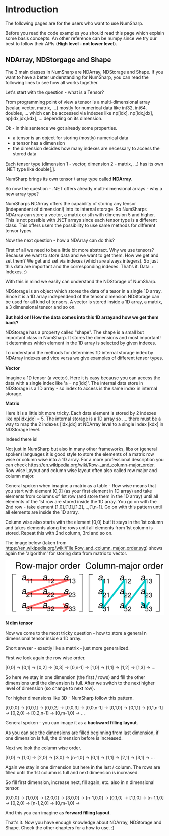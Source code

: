 # Introduction 

The following pages are for the users who want to use NumSharp. 

Before you read the code examples you should read this page which explain some basis concepts. 
An other reference can be numpy since we try our best to follow their APIs (**High level - not lower level**). 

## NDArray, NDStorgage and Shape

The 3 main classes in NumSharp are NDArray, NDStorage and Shape. 
If you want to have a better understanding for NumSharp, you can read the following lines to see how all works together. 

Let's start with the question - what is a Tensor? 

From programming point of view a tensor is a multi-dimensional array (scalar, vector, matrix, ...) mostly for numerical data like int32, int64, doubles, ...  which can be accessed via indexes like np[idx], np[idx,jdx], np[idx,jdx,kdx], ... depending on its dimension. 

Ok - in this sentence we got already some properties. 

- a tensor is an object for storing (mostly) numerical data 
- a tensor has a dimension 
- the dimension decides how many indexes are necessary to access the stored data

Each tensor type (dimension 1 - vector, dimension 2 - matrix, ...) has its own .NET type like double[,]. 

NumSharp brings its own tensor / array type called **NDArray**.

So now the question - .NET offers already multi-dimensional arrays - why a new array type?

NumSharps NDArray offers the capability of storing any tensor (independent of dimension!) into its internal storage. 
So NumSharps NDArray can store a vector, a matrix or sth with dimension 5 and higher. This is not possible with .NET arrays since each tensor type is a different class. This offers users the possibility to use same methods for different tensor types.

Now the next question - how a NDArray can do this? 

First of all we need to be a little bit more abstract. Why we use tensors? Because we want to store data and we want to get them. How we get and set them? We get and set via indexes (which are always integers). So just this data are important and the corresponding indexes. That's it. Data + Indexes. :)

With this in mind we easily can understand the NDStorage of NumSharp. 

NDStorage is an object which stores the data of a tesor in a single 1D array. Since it is a 1D array independend of the tensor dimension NDStorage can be used for all kind of tensors. A vector is stored inside a 1D array, a matrix, a 3 dimensional tensor and so on. 

**But hold on! How the data comes into this 1D arrayand how we get them back?**

NDStorage has a property called "shape". The shape is a small but important class in NumSharp. It stores the dimensions and most important! it determines which element in the 1D array is selected by given indexes.

To understand the methods for determines 1D internal storage index by NDArray indexes and vice versa we give examples of different tensor types.

**Vector**

Imagine a 1D tensor (a vector). Here it is easy because you can access the data with a single index like 'a = np[idx]'. The internal data store in NDStorage is a 1D array - so index to access is the same index in internal storage. 

**Matrix**

Here it is a little bit more tricky. Each data element is stored by 2 indexes like np[idx,jdx] = 5. The internal storage is a 1D array so .... there must be a way to map the 2 indexes [idx,jdx] at NDArray level to a single index [kdx] in NDStorage level. 

Indeed there is! 

Not just in NumSharp but also in many other frameworks, libs or (general spoken) languages it is good style to store the elements of a matrix row wise or column wise into a 1D array. For a more professional description you can check https://en.wikipedia.org/wiki/Row-_and_column-major_order. Row wise Layout and column wise layout often also called row major and column major. 

General spoken when imagine a matrix as a table - Row wise means that you start with element [0,0] (as your first element in 1D array) and take elements from columns of 1st row (and store them in the 1D array) until all elements of the 1st row are stored inside the 1D array. You go on with the 2nd row - take element [1,0],[1,1],[1,2],...,[1,n-1]. Go on with this pattern until all elements are inside the 1D array. 

Column wise also starts with the element [0,0] but! it stays in the 1st column and takes elements along the rows until all elements from 1st column is stored. Repeat this with 2nd column, 3rd and so on. 

The image below (taken from https://en.wikipedia.org/wiki/File:Row_and_column_major_order.svg) shows again the 'algorithm' for storing data from matrix to vector. 


![Row Wise Column Wise](../images/rowWise_ColumnWise.png)



**N dim tensor**

Now we come to the most tricky question - how to store a general n dimensional tensor inside a 1D array. 

Short anwser - exactly like a matrix - just more generalized. 

First we look again the row wise order. 

[0,0] -> [0,1] -> [0,2] -> [0,3] -> [0,n-1] -> [1,0] -> [1,1] -> [1,2] -> [1,3] -> ...

So here we stay in one dimension (the first / rows) and fill the other dimensions until the dimension is full. 
After we switch to the next higher level of dimension (so change to next row). 

For higher dimensions like 3D - NumSharp follow this pattern. 

[0,0,0] -> [0,0,1] -> [0,0,2] -> [0,0,3] -> [0,0,n-1] -> [0,1,0] -> [0,1,1] -> [0,1,n-1] -> [0,2,0] -> [0,2,n-1] -> [0,m-1,0] -> ...

General spoken - you can image it as a **backward filling layout**. 

As you can see the dimensions are filled beginning from last dimension, if one dimension is full, the dimension before is increased.  

Next we look the column wise order. 

[0,0] -> [1,0] -> [2,0] -> [3,0] -> [n-1,0] -> [0,1] -> [1,1] -> [2,1] -> [3,1] -> ...

Again we stay in one dimension but here in the last / column. The rows are filled until the 1st column is full and next dimension is increased. 

So fill first dimension, increase next, fill again, etc. also in n dimensional tensor. 

[0,0,0] -> [1,0,0] -> [2,0,0] -> [3,0,0] -> [n-1,0,0] -> [0,1,0] -> [1,1,0] -> [n-1,1,0] -> [0,2,0] -> [n-1,2,0] -> [0,m-1,0] -> 

And this you can imagine as **forward filling layout**.

That's it. Now you have enough knowledge about NDArray, NDStorage and Shape. Check the other chapters for a how to use. :)















